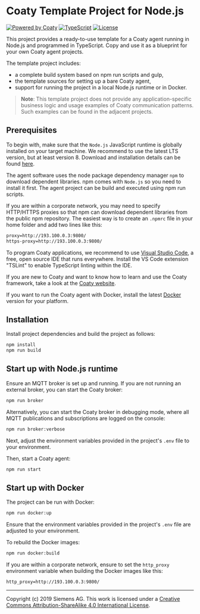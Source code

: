 # Coaty Template Project for Node.js

[![Powered by Coaty](https://img.shields.io/badge/Powered%20by-Coaty-FF8C00.svg)](https://coaty.io)
[![TypeScript](https://img.shields.io/badge/Source%20code-TypeScript-007ACC.svg)](http://www.typescriptlang.org/)
[![License](https://img.shields.io/badge/License-MIT-blue.svg)](https://opensource.org/licenses/MIT)

This project provides a ready-to-use template for a Coaty agent running in
Node.js and programmed in TypeScript. Copy and use it as a blueprint for your
own Coaty agent projects.

The template project includes:

* a complete build system based on npm run scripts and gulp,
* the template sources for setting up a bare Coaty agent,
* support for running the project in a local Node.js runtime or in Docker.

> **Note**: This template project does not provide any application-specific
> business logic and usage examples of Coaty communication patterns.
> Such examples can be found in the adjacent projects.

## Prerequisites

To begin with, make sure that the `Node.js` JavaScript runtime is globally
installed on your target machine. We recommend to use the latest LTS version,
but at least version 8. Download and installation details can be found
[here](http://nodejs.org/).

The agent software uses the node package dependency manager `npm` to download
dependent libraries. npm comes with `Node.js` so you need to install it first.
The agent project can be build and executed using npm run scripts.

If you are within a corporate network, you may need to specify HTTP/HTTPS
proxies so that npm can download dependent libraries from the public npm
repository. The easiest way is to create an `.npmrc` file in your home folder
and add two lines like this:

```txt
proxy=http://193.100.0.3:9800/
https-proxy=http://193.100.0.3:9800/
```

To program Coaty applications, we recommend to use [Visual Studio
Code](https://code.visualstudio.com/), a free, open source IDE that runs
everywhere. Install the VS Code extension "TSLint" to enable TypeScript linting
within the IDE.

If you are new to Coaty and want to know how to learn and use the Coaty
framework, take a look at the [Coaty website](https://coaty.io).

If you want to run the Coaty agent with Docker, install the latest
[Docker](https://www.docker.com/) version for your platform.

## Installation

Install project dependencies and build the project as follows:

```sh
npm install
npm run build
```

## Start up with Node.js runtime

Ensure an MQTT broker is set up and running. If you are not running an external
broker, you can start the Coaty broker:

```sh
npm run broker
```

Alternatively, you can start the Coaty broker in debugging mode, where all MQTT
publications and subscriptions are logged on the console:

```sh
npm run broker:verbose
```

Next, adjust the environment variables provided in the project's `.env` file to
your environment.

Then, start a Coaty agent:

```sh
npm run start
```

## Start up with Docker

The project can be run with Docker:

```sh
npm run docker:up
```

Ensure that the environment variables provided in the project's `.env` file are
adjusted to your environment.

To rebuild the Docker images:

```sh
npm run docker:build
```

If you are within a corporate network, ensure to set the `http_proxy`
environment variable when building the Docker images like this:

```txt
http_proxy=http://193.100.0.3:9800/
```

---
Copyright (c) 2019 Siemens AG. This work is licensed under a
[Creative Commons Attribution-ShareAlike 4.0 International License](http://creativecommons.org/licenses/by-sa/4.0/).
